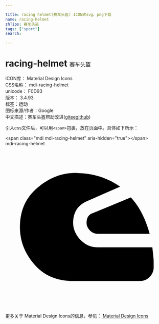 ```yaml
---

title: racing helmet(赛车头盔) ICON转svg、png下载
name: racing-helmet
zhTips: 赛车头盔
tags: ["sport"]
search: 

---
```


# racing-helmet  <small style="font-size: 60%;font-weight: 100">赛车头盔</small>


<div class="detail-page">
<p>
<span>
ICON库：
<span class="badge-secondary badge">Material Design Icons</span> 
</span>
<br/>
<span>
CSS名称：
<span class="badge-secondary badge">mdi-racing-helmet</span> 
</span>
<br/>
<span>
unicode：
<span class="badge-secondary badge">F0D93</span> 
<copy-btn content='F0D93' btn-title=""></copy-btn>
<copy-btn :content='String.fromCodePoint(parseInt("F0D93", 16))' btn-title="复制U"></copy-btn>
</span>
<br/>
<span>
版本：
<span class="badge-secondary badge">3.4.93</span> 
</span><br/><span>标签：<span class="badge-light badge"><router-link to="/tags/sport.html">运动</router-link></span></span>
<br/>
<span>图标来源/作者：<span class="badge-light badge">Google</span></span> 
<br/>
<span class="zh-detail">中文描述：<span class="badge-primary badge">赛车头盔</span><span class="help-link"><span>帮助改进</span>(<a href="https://gitee.com/liuwave/icon-helper/edit/master/json/material/racing-helmet.json" target="_blank" rel="noopener noreferrer">gitee</a><a href="https://github.com/liuwave/icon-helper/edit/master/json/material/racing-helmet.json" target="_blank" rel="noopener noreferrer">github</a></span>)</span><br/>
</p>
</div>
<div class="alert alert-dark">
  <i class="mdi mdi-racing-helmet mdi-48px"></i>
  <i class="mdi mdi-racing-helmet mdi-36px"></i>
  <i class="mdi mdi-racing-helmet mdi-24px"></i>
  <i class="mdi mdi-racing-helmet mdi-18px"></i>
</div>
<div>
  <p>引入css文件后，可以用<code>&lt;span&gt;</code>包裹，放在页面中。具体如下所示：    
  </p>
  <div class="alert alert-primary" style="font-size: 14px">
    &lt;span class="mdi mdi-racing-helmet" aria-hidden="true"&gt;&lt;/span&gt;
    <copy-btn content='<span class="mdi mdi-racing-helmet" aria-hidden="true"></span>'></copy-btn>
  </div>
  <div class="alert alert-secondary">
    <i class="mdi mdi-racing-helmet"
    style="font-size: 24px"
    aria-hidden="true"></i> mdi-racing-helmet
    <copy-btn content="mdi-racing-helmet" btn-title="复制图标名称"></copy-btn>
  </div>
</div>
<div id="svg" class="svg-wrap">
<svg xmlns="http://www.w3.org/2000/svg" viewBox="0 0 24 24"><path d="M2.2,11.2C2,13.6 2.7,15.6 4.2,17.4C5.7,19.2 7.7,20 10.1,20H20.1C20.6,20 21.1,19.8 21.5,19.4C21.9,19 22.1,18.5 22.1,18V17.2C22.1,16.6 22,15.9 21.9,15H13.7C12.7,15 11.9,14.6 11.2,13.9C10.5,13.2 10.1,12.3 10.1,11.4C10.1,9.8 10.8,8.7 12.3,8.1L17.1,6C15.4,4.8 13.4,4.1 11.1,4C8.9,3.8 6.9,4.5 5.1,5.9C3.3,7.3 2.4,9 2.2,11.2M12.1,11.4C12.1,11.8 12.3,12.2 12.6,12.5C12.9,12.8 13.3,13 13.7,13H21.5C20.9,10.8 20,9 18.7,7.6L13.1,9.9C12.4,10.1 12.1,10.6 12.1,11.4Z" /></svg>
</div>
<detail full-name='mdi-racing-helmet'></detail>
    
<div><p>更多关于 Material Design Icons的信息，参见：<a target="_blank" href="https://iconhelper.cn/material.html"> Material Design Icons</a>
</p></div>
